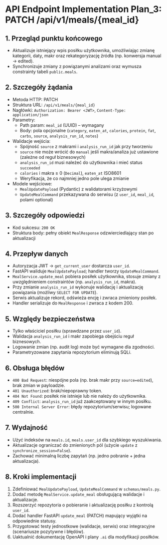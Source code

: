 # API Endpoint Implementation Plan_3: PATCH /api/v1/meals/{meal_id}

## 1. Przegląd punktu końcowego

- Aktualizuje istniejący wpis posiłku użytkownika, umożliwiając zmianę kategorii, daty, makr oraz rekategoryzację źródła (np. konwersja manual → edited).
- Synchronizuje zmiany z powiązanymi analizami oraz wymusza constrainty tabeli `public.meals`.

## 2. Szczegóły żądania

- Metoda HTTP: PATCH
- Struktura URL: `/api/v1/meals/{meal_id}`
- Nagłówki: `Authorization: Bearer <JWT>`, `Content-Type: application/json`
- Parametry:
  - Path param: `meal_id` (UUID) – wymagany
  - Body: pola opcjonalne (`category`, `eaten_at`, `calories`, `protein`, `fat`, `carbs`, `source`, `analysis_run_id`, `notes`)
- Walidacje wejścia:
  - Spójność `source` z makrami i `analysis_run_id` jak przy tworzeniu
  - `source` nie może wrócić do `manual` jeśli makra/analiza już ustawione (zależne od reguł biznesowych)
  - `analysis_run_id` musi należeć do użytkownika i mieć status `succeeded`
  - `calories` i makra ≥ 0 (`Decimal`), `eaten_at` ISO8601
  - Weryfikacja, że co najmniej jedno pole ulega zmianie
- Modele wejściowe:
  - `MealUpdatePayload` (Pydantic) z walidatorami krzyżowymi
  - `UpdateMealCommand` przekazywana do serwisu (z `user_id`, `meal_id`, polami optional)

## 3. Szczegóły odpowiedzi

- Kod sukcesu: `200 OK`
- Struktura body: pełny obiekt `MealResponse` odzwierciedlający stan po aktualizacji

## 4. Przepływ danych

- Autoryzacja JWT → `get_current_user` dostarcza `user_id`.
- FastAPI waliduje `MealUpdatePayload`; handler tworzy `UpdateMealCommand`.
- `MealService.update_meal` pobiera posiłek użytkownika, stosuje zmiany z uwzględnieniem constraintów (np. `analysis_run_id`, makra).
- Przy zmianie `analysis_run_id` wykonuje walidację i aktualizację powiązania (możliwy `SELECT FOR UPDATE`).
- Serwis aktualizuje rekord, odświeża encję i zwraca zmieniony posiłek.
- Handler serializuje do `MealResponse` i zwraca z kodem 200.

## 5. Względy bezpieczeństwa

- Tylko właściciel posiłku (sprawdzane przez `user_id`).
- Walidacja `analysis_run_id` i makr zapobiega obejściu reguł biznesowych.
- Logowanie zmian (np. audit log) może być wymagane dla zgodności.
- Parametryzowane zapytania repozytorium eliminują SQLi.

## 6. Obsługa błędów

- `400 Bad Request`: niespójne pola (np. brak makr przy `source=edited`), brak zmian w payloadzie.
- `401 Unauthorized`: brak/niepoprawny token.
- `404 Not Found`: posiłek nie istnieje lub nie należy do użytkownika.
- `409 Conflict`: `analysis_run_id` już zaakceptowany w innym posiłku.
- `500 Internal Server Error`: błędy repozytorium/serwisu; logowane centralnie.

## 7. Wydajność

- Użyć indeksów na `meals.id`, `meals.user_id` dla szybkiego wyszukiwania.
- Aktualizacje ograniczać do zmienionych pól (użycie `update` z `synchronize_session=False`).
- Zachować minimalną liczbę zapytań (np. jedno pobranie + jedna aktualizacja).

## 8. Kroki implementacji

1. Zdefiniować `MealUpdatePayload`, `UpdateMealCommand` w `schemas/meals.py`.
2. Dodać metodę `MealService.update_meal` obsługującą walidacje i aktualizacje.
3. Rozszerzyć repozytoria o pobieranie i aktualizację posiłku z kontrolą `user_id`.
4. Dodać handler FastAPI `update_meal` (PATCH) mapujący wyjątki na odpowiednie statusy.
5. Przygotować testy jednostkowe (walidacje, serwis) oraz integracyjne (scenariusze pozytywne i błędów).
6. Uaktualnić dokumentację OpenAPI i plany `.ai` dla modyfikacji posiłków.
